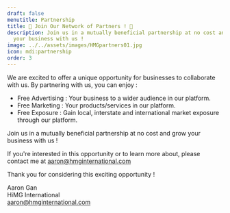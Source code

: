 ```yaml
---
draft: false
menutitle: Partnership
title: 🌟 Join Our Network of Partners ! 🌟
description: Join us in a mutually beneficial partnership at no cost and grow
  your business with us !
image: ../../assets/images/HMGpartners01.jpg
icon: mdi:partnership
order: 3
---
```

We are excited to offer a unique opportunity for businesses to collaborate with us. By partnering with us, you can enjoy :

* Free Advertising : Your business to a wider audience in our platform.
* Free Marketing : Your products/services in our platform.
* Free Exposure : Gain local, interstate and international market exposure through our platform.

Join us in a mutually beneficial partnership at no cost and grow your business with us !

If you're interested in this opportunity or to learn more about, please contact me at aaron@hmginternational.com

Thank you for considering this exciting opportunity !

Aaron Gan\
HiMG International\
aaron@hmginternational.com
